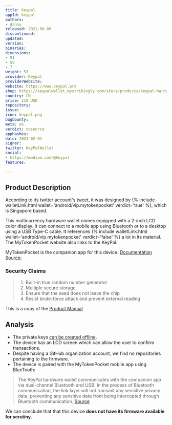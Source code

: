 ```yaml
---
title: Keypal
appId: keypal
authors:
- danny
released: 2021-08-09
discontinued: 
updated: 
version: 
binaries: 
dimensions:
- 91
- 55
- 7
weight: 53
provider: Keypal
providerWebsite: 
website: https://www.keypal.pro
shop: https://keypalwallet.mystrikingly.com/store/products/keypal-hardware-wallet
country: CN
price: 110 USD
repository: 
issue: 
icon: keypal.png
bugbounty: 
meta: ok
verdict: nosource
appHashes: 
date: 2023-02-01
signer: 
twitter: KeyPalWallet
social:
- https://medium.com/@Keypal
features: 

---
```


## Product Description 

According to its twitter account's [tweet](https://twitter.com/KeyPalWallet/status/1424712333910106112), it was designed by {% include walletLink.html wallet='android/vip.mytokenpocket' verdict='true' %}, which is Singapore based. 

This multicurrency hardware wallet comes equipped with a 2-inch LCD color display. It can connect to a mobile app using Bluetooth or to a desktop using a USB Type-C cable. It references {% include walletLink.html wallet='android/vip.mytokenpocket' verdict='false' %} a lot in its material. The MyTokenPocket website also links to the KeyPal. 

MyTokenPocket is the companion app for this device.
[Documentation Source:](https://keypal.gitbook.io/en/keypal-tutorial/2.User's-tutorial/Graphic-tutorial/2.5Use-KeyPal-to-connect-TP-extension-wallet)

### Security Claims

> 1. Built-in true random number generator
> 2. Multiple secure storage
> 3. Ensure that the seed does not leave the chip
> 4. Resist brute-force attack and prevent external reading

This is a copy of the [Product Manual](https://fcc.report/FCC-ID/2A4BUKEYPALONE/5812416) 

## Analysis 

- The private keys [can be created offline](https://keypal.gitbook.io/en/keypal-tutorial/2.User's-tutorial/Graphic-tutorial/2.1Creat-a-new-wallet). 
- The device has an LCD screen which can allow the user to confirm transactions.
- Despite having a GitHub organization account, we find no repositories pertaining to the firmware.
- The device is paired with the MyTokenPocket mobile app using BlueTooth: 

> The KeyPal hardware wallet communicates with the companion app via dual-channel Bluetooth and USB. In the process of Bluetooth communication, the link layer will not transmit any sensitive privacy data, preventing any sensitive data from being intercepted through Bluetooth communication. [Source](https://www.keypal.pro/#/security)

We can conclude that that this device **does not have its firmware available for scrutiny.**


